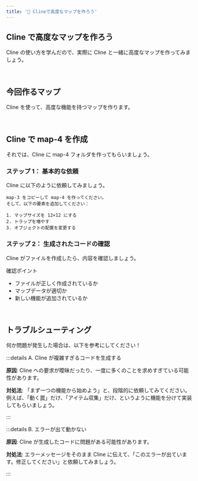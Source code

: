 ```yaml
---
title: '🩷 Clineで高度なマップを作ろう'
---
```


## Cline で高度なマップを作ろう

Cline の使い方を学んだので、実際に Cline と一緒に高度なマップを作ってみましょう。

<br />

## 今回作るマップ

Cline を使って、高度な機能を持つマップを作ります。

<br />

## Cline で map-4 を作成

それでは、Cline に map-4 フォルダを作ってもらいましょう。

### ステップ 1： 基本的な依頼

Cline に以下のように依頼してみましょう。

```
map-3 をコピーして map-4 を作ってください。
そして、以下の要素を追加してください：

1. マップサイズを 12×12 にする
2. トラップを増やす
3. オブジェクトの配置を変更する
```

### ステップ 2： 生成されたコードの確認

Cline がファイルを作成したら、内容を確認しましょう。

確認ポイント

- ファイルが正しく作成されているか
- マップデータが適切か
- 新しい機能が追加されているか

<br />

## トラブルシューティング

何か問題が発生した場合は、以下を参考にしてください！

:::details A. Cline が複雑すぎるコードを生成する

**原因**: Cline への要求が曖昧だったり、一度に多くのことを求めすぎている可能性があります。

**対処法**: 「まず一つの機能から始めよう」と、段階的に依頼してみてください。例えば、「動く罠」だけ、「アイテム収集」だけ、というように機能を分けて実装してもらいましょう。

:::

:::details B. エラーが出て動かない

**原因**: Cline が生成したコードに問題がある可能性があります。

**対処法**: エラーメッセージをそのまま Cline に伝えて、「このエラーが出ています。修正してください」と依頼してみましょう。

:::
